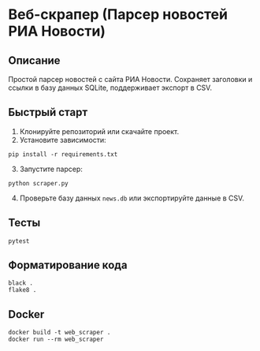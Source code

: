 # Веб-скрапер (Парсер новостей РИА Новости)

## Описание
Простой парсер новостей с сайта РИА Новости. Сохраняет заголовки и ссылки в базу данных SQLite, поддерживает экспорт в CSV.

## Быстрый старт

1. Клонируйте репозиторий или скачайте проект.
2. Установите зависимости:
```
pip install -r requirements.txt
```
3. Запустите парсер:
```
python scraper.py
```
4. Проверьте базу данных `news.db` или экспортируйте данные в CSV.

## Тесты
```
pytest
```

## Форматирование кода
```
black .
flake8 .
```

## Docker
```
docker build -t web_scraper .
docker run --rm web_scraper
```
